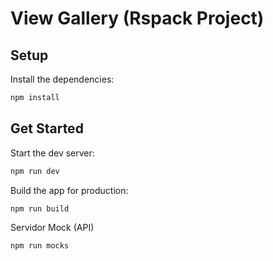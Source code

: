 # View Gallery (Rspack Project)

## Setup

Install the dependencies:

```bash
npm install
```

## Get Started

Start the dev server:

```bash
npm run dev
```

Build the app for production:

```bash
npm run build
```

Servidor Mock (API)
```bash
npm run mocks
```
